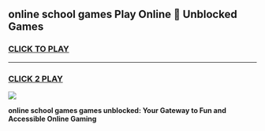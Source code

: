 
## online school games Play Online 👋 Unblocked Games
<h3>
<a href="https://news.freeplayer.one?title=online_school_games&ref=17GH">CLICK TO PLAY</a></h3>
<hr>

<h3>
<a href="https://news.freeplayer.one?title=online_school_games&ref=17GH">CLICK 2 PLAY</a>
  
</h3>

<a href="https://news.freeplayer.one?title=online_school_games&ref=17GH/"><img src="https://clearcache.store/games.png"></a>


**online school games games unblocked: Your Gateway to Fun and Accessible Online Gaming**
